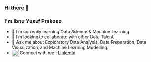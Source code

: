 ### Hi there 👋
### I'm Ibnu Yusuf Prakoso
- 🌱 I’m currently learning Data Science & Machine Learning.
- 👯 I’m looking to collaborate with other Data Talent.
- 💬 Ask me about Exploratory Data Analysis, Data Preparation, Data Visualization, and Machine Learning Modelling.
- <img align="left" width="22px" src="https://cdn.jsdelivr.net/npm/simple-icons@v3/icons/linkedin.svg"/>Connect with me : [LinkedIn](https://www.linkedin.com/in/ibnu-yp/)

<!--
**iyp36/iyp36** is a ✨ _special_ ✨ repository because its `README.md` (this file) appears on your GitHub profile.

Here are some ideas to get you started:

- 🔭 I’m currently working on ...
- 🌱 I’m currently learning ...
- 👯 I’m looking to collaborate on ...
- 🤔 I’m looking for help with ...
- 💬 Ask me about ...
- 📫 How to reach me: ...
- 😄 Pronouns: ...
- ⚡ Fun fact: ...
-->
